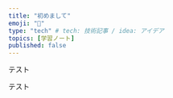 ```yaml
---
title: "初めまして"
emoji: "🙆"
type: "tech" # tech: 技術記事 / idea: アイデア
topics: [学習ノート]
published: false
---
```

テスト











テスト